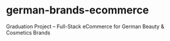 # german-brands-ecommerce
Graduation Project – Full-Stack eCommerce for German Beauty &amp; Cosmetics Brands

